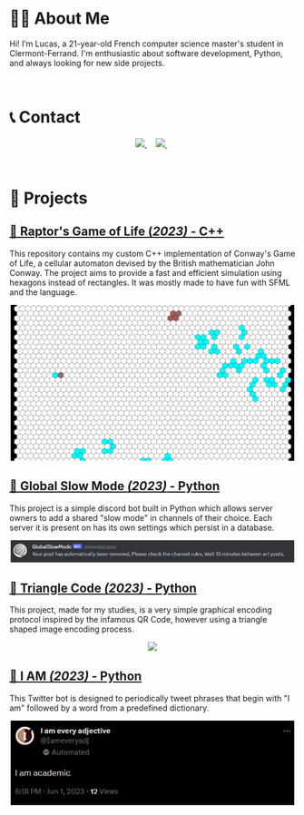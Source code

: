 # 👨‍💻 About Me

Hi! I’m Lucas, a 21-year-old French computer science master's student in Clermont-Ferrand. I'm enthusiastic about software development, Python, and always looking for new side projects.


<br>

# 📞 Contact

<p align="center">
	<a href="https://www.linkedin.com/in/lucas-denis-558a58225/">
		<img src="https://img.shields.io/badge/-LINKEDIN-0077B5?style=for-the-badge&logo=linkedin&logoColor=white">
	</a>
	<span>&nbsp;</span>
	<span>&nbsp;</span>
	<a href="mailto:lucasdenis03@gmail.com">
		<img src="https://img.shields.io/badge/-GMAIL-D14836?style=for-the-badge&logo=gmail&logoColor=white">
	</a>
	<span>&nbsp;</span>
</p>

<br>

# 📂 Projects

## [🦠 Raptor's Game of Life (*2023)* - C++](https://github.com/ElRapt/raptor-s-game-of-life)

This repository contains my custom C++ implementation of Conway's Game of Life, a cellular automaton devised by the British mathematician John Conway. The project aims to provide a fast and efficient simulation using hexagons instead of rectangles. It was mostly made to have fun with SFML and the language.

<p align="center">
	<a href="https://github.com/ElRapt/raptor-s-game-of-life"><img src="https://raw.githubusercontent.com/ElRapt/raptor-s-game-of-life/master/thumb.png" width="500"></a>
</p>

## [🤖 Global Slow Mode *(2023)* - Python](https://github.com/ElRapt/globalslowmode)

This project is a simple discord bot built in Python which allows server owners to add a shared "slow mode" in channels of their choice.
Each server it is present on has its own settings which persist in a database. 

<p align="center">
	<a href="https://github.com/ElRapt/globalslowmode"><img src="https://raw.githubusercontent.com/ElRapt/globalslowmode/main/assets/thumbnail.png" width="500"></a>
</p>


## [🔺 Triangle Code *(2023)* - Python](https://github.com/ElRapt/trianglecode)

This project, made for my studies, is a very simple graphical encoding protocol inspired by the infamous QR Code, however using a triangle shaped image encoding process. 

<p align="center">
	<a href="https://github.com/ElRapt/trianglecode"><img src="https://user-images.githubusercontent.com/102360910/239528254-7a661ad6-6d4b-49cc-871c-f9d93561dfbb.png" width="500"></a>
</p>

## [🐤 I AM *(2023)* - Python](https://github.com/ElRapt/IAM)

This Twitter bot is designed to periodically tweet phrases that begin with "I am" followed by a word from a predefined dictionary.

<p align="center">
	<a href="https://github.com/ElRapt/IAM"><img src="https://raw.githubusercontent.com/ElRapt/IAM/main/assets/thumbnail.png" width="500"></a>
</p>




